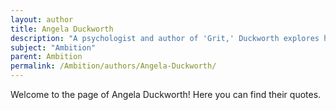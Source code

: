 ```yaml
---
layout: author
title: Angela Duckworth
description: "A psychologist and author of 'Grit,' Duckworth explores how ambition and perseverance contribute to long-term success."
subject: "Ambition"
parent: Ambition
permalink: /Ambition/authors/Angela-Duckworth/
---
```


Welcome to the page of Angela Duckworth! Here you can find their quotes.
